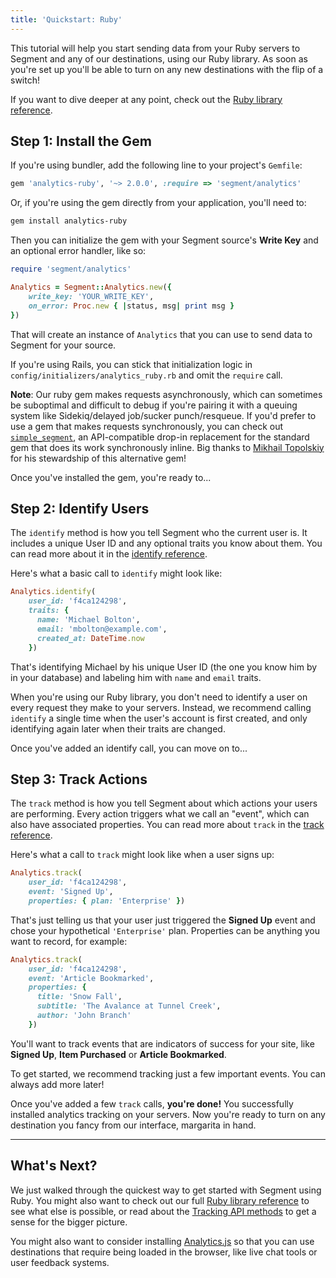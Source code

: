 ```yaml
---
title: 'Quickstart: Ruby'
---
```


<!-- LR 4/21/2020: TODO: none of the quickstarts actually walk you through creating the source in the workspace -->

This tutorial will help you start sending data from your Ruby servers to Segment and any of our destinations, using our Ruby library. As soon as you're set up you'll be able to turn on any new destinations with the flip of a switch!

If you want to dive deeper at any point, check out the [Ruby library reference](/docs/connections/sources/catalog/libraries/server/ruby).


## Step 1: Install the Gem

If you're using bundler, add the following line to your project's `Gemfile`:

```ruby
gem 'analytics-ruby', '~> 2.0.0', :require => 'segment/analytics'
```

Or, if you're using the gem directly from your application, you'll need to:

```bash
gem install analytics-ruby
```

Then you can initialize the gem with your Segment source's **Write Key** and an optional error handler, like so:

```ruby
require 'segment/analytics'

Analytics = Segment::Analytics.new({
    write_key: 'YOUR_WRITE_KEY',
    on_error: Proc.new { |status, msg| print msg }
})
```

That will create an instance of `Analytics` that you can use to send data to Segment for your source.

If you're using Rails, you can stick that initialization logic in `config/initializers/analytics_ruby.rb` and omit the `require` call.

**Note**: Our ruby gem makes requests asynchronously, which can sometimes be suboptimal and difficult to debug if you're pairing it with a queuing system like Sidekiq/delayed job/sucker punch/resqueue. If you'd prefer to use a gem that makes requests synchronously, you can check out [`simple_segment`](https://github.com/whatthewhat/simple_segment), an API-compatible drop-in replacement for the standard gem that does its work synchronously inline. Big thanks to [Mikhail Topolskiy](https://github.com/whatthewhat) for his stewardship of this alternative gem!

Once you've installed the gem, you're ready to...


## Step 2: Identify Users

The `identify` method is how you tell Segment who the current user is. It includes a unique User ID and any optional traits you know about them. You can read more about it in the [identify reference](/docs/connections/sources/catalog/libraries/server/ruby#identify).

Here's what a basic call to `identify` might look like:

```ruby
Analytics.identify(
    user_id: 'f4ca124298',
    traits: {
      name: 'Michael Bolton',
      email: 'mbolton@example.com',
      created_at: DateTime.now
    })
```

That's identifying Michael by his unique User ID (the one you know him by in your database) and labeling him with `name` and `email` traits.

When you're using our Ruby library, you don't need to identify a user on every request they make to your servers. Instead, we recommend calling `identify` a single time when the user's account is first created, and only identifying again later when their traits are changed.

Once you've added an identify call, you can move on to...


## Step 3: Track Actions

The `track` method is how you tell Segment about which actions your users are performing. Every action triggers what we call an "event", which can also have associated properties. You can read more about `track` in the [track reference](/docs/connections/sources/catalog/libraries/server/ruby#track).

Here's what a call to `track` might look like when a user signs up:

```ruby
Analytics.track(
    user_id: 'f4ca124298',
    event: 'Signed Up',
    properties: { plan: 'Enterprise' })
```

That's just telling us that your user just triggered the **Signed Up** event and chose your hypothetical `'Enterprise'` plan. Properties can be anything you want to record, for example:

```ruby
Analytics.track(
    user_id: 'f4ca124298',
    event: 'Article Bookmarked',
    properties: {
      title: 'Snow Fall',
      subtitle: 'The Avalance at Tunnel Creek',
      author: 'John Branch'
    })
```

You'll want to track events that are indicators of success for your site, like **Signed Up**, **Item Purchased** or **Article Bookmarked**.

To get started, we recommend tracking just a few important events. You can always add more later!

Once you've added a few `track` calls, **you're done!** You successfully installed analytics tracking on your servers. Now you're ready to turn on any destination you fancy from our interface, margarita in hand.


---


## What's Next?

We just walked through the quickest way to get started with Segment using Ruby. You might also want to check out our full [Ruby library reference](/docs/connections/sources/catalog/libraries/server/ruby) to see what else is possible, or read about the [Tracking API methods](/docs/connections/sources/catalog/libraries/server/http/) to get a sense for the bigger picture.

You might also want to consider installing [Analytics.js](/docs/connections/sources/catalog/libraries/website/javascript/quickstart) so that you can use destinations that require being loaded in the browser, like live chat tools or user feedback systems.
